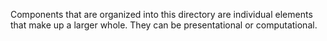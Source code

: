 Components that are organized into this directory are individual elements that make up a larger whole. They can be presentational or computational. 

